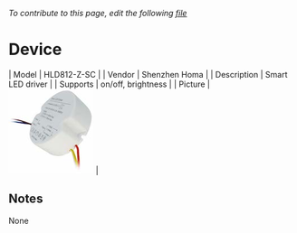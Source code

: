 
*To contribute to this page, edit the following
[file](https://github.com/Koenkk/zigbee2mqtt.io/blob/master/docgen/device_page_notes.js)*

# Device

| Model | HLD812-Z-SC  |
| Vendor  | Shenzhen Homa  |
| Description | Smart LED driver |
| Supports | on/off, brightness |
| Picture | ![../images/devices/HLD812-Z-SC.jpg](../images/devices/HLD812-Z-SC.jpg) |

## Notes

None
